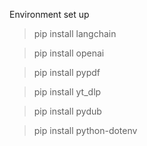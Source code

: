 Environment set up

>pip install langchain

>pip install openai

>pip install pypdf

>pip install yt_dlp

>pip install pydub

>pip install python-dotenv
